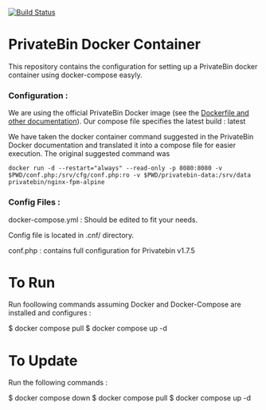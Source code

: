 [![Build Status](https://travis-ci.org/gabrielesh/PrivateBin.svg?branch=master)](https://travis-ci.org/gabrielesh/PrivateBin)

# PrivateBin Docker Container

This repository contains the configuration for setting up a PrivateBin docker container using docker-compose easyly.

### Configuration : 
We are using the official PrivateBin Docker image (see the [Dockerfile and other documentation](https://hub.docker.com/r/privatebin/nginx-fpm-alpine/)). Our compose file specifies the latest build : latest

We have taken the docker container command suggested in the PrivateBin Docker documentation and translated it into a compose file for easier execution. The original suggested command was
 ```
 docker run -d --restart="always" --read-only -p 8080:8080 -v $PWD/conf.php:/srv/cfg/conf.php:ro -v $PWD/privatebin-data:/srv/data privatebin/nginx-fpm-alpine
 ```
### Config Files : 

docker-compose.yml : Should be edited to fit your needs.

Config file is located in .cnf/ directory.

conf.php : contains full configuration for Privatebin v1.7.5


# To Run

Run foollowing commands assuming Docker and Docker-Compose are installed and configures : 

$ docker compose pull
$ docker compose up -d

# To Update 

Run the following commands : 

$ docker compose down
$ docker compose pull
$ docker compose up -d

